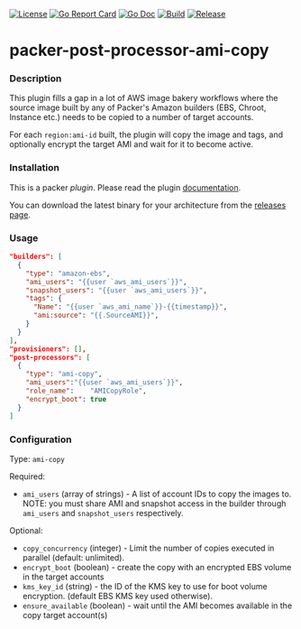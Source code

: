 [![License](https://img.shields.io/badge/license-BSD-brightgreen.svg?style=flat-square)](/LICENSE)
[![Go Report Card](https://goreportcard.com/badge/github.com/martinbaillie/packer-post-processor-ami-copy?style=flat-square)](https://goreportcard.com/report/github.com/martinbaillie/packer-post-processor-ami-copy)
[![Go Doc](https://img.shields.io/badge/godoc-reference-blue.svg?style=flat-square)](http://godoc.org/github.com/martinbaillie/packer-post-processor-ami-copy)
[![Build](https://img.shields.io/travis/martinbaillie/packer-post-processor-ami-copy/master.svg?style=flat-square)](https://travis-ci.org/martinbaillie/packer-post-processor-ami-copy)
[![Release](https://img.shields.io/github/release/martinbaillie/packer-post-processor-ami-copy.svg?style=flat-square)](https://github.com/martinbaillie/packer-post-processor-ami-copy/releases/latest)

# packer-post-processor-ami-copy

### Description

This plugin fills a gap in a lot of AWS image bakery workflows where the source image built by any of Packer's Amazon builders (EBS, Chroot, Instance etc.) needs to be copied to a number of target accounts. 

For each `region:ami-id` built, the plugin will copy the image and tags, and optionally encrypt the target AMI and wait for it to become active.


### Installation

This is a packer _plugin_. Please read the plugin [documentation](https://www.packer.io/docs/extend/plugins.html).

You can download the latest binary for your architecture from the [releases page](https://github.com/martinbaillie/packer-post-processor-ami-copy/releases/latest).

### Usage
```json
"builders": [
  {
    "type": "amazon-ebs",
    "ami_users": "{{user `aws_ami_users`}}",
    "snapshot_users": "{{user `aws_ami_users`}}",
    "tags": {
      "Name": "{{user `aws_ami_name`}}-{{timestamp}}",
      "ami:source": "{{.SourceAMI}}",
    }
  }
],
"provisioners": [],
"post-processors": [
  {
    "type": "ami-copy",
    "ami_users":"{{user `aws_ami_users`}}",
    "role_name":    "AMICopyRole",
    "encrypt_boot": true
  }
]
```

### Configuration
Type: `ami-copy`

Required:
- `ami_users` (array of strings) - A list of account IDs to copy the images to. NOTE: you must share AMI and snapshot access in the builder through `ami_users` and `snapshot_users` respectively.

Optional:
- `copy_concurrency` (integer) - Limit the number of copies executed in parallel (default: unlimited).
- `encrypt_boot` (boolean) - create the copy with an encrypted EBS volume in the target accounts
- `kms_key_id` (string) - the ID of the KMS key to use for boot volume encryption. (default EBS KMS key used otherwise).
- `ensure_available` (boolean) - wait until the AMI becomes available in the copy target account(s)

